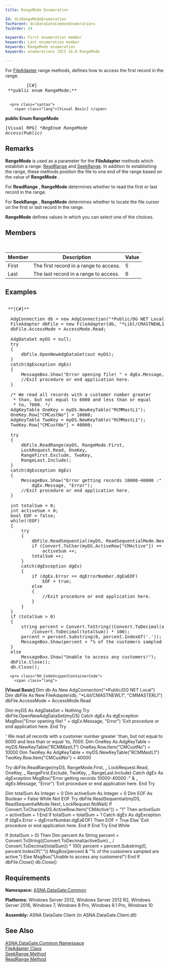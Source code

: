 ```yaml
---
title: RangeMode Enumeration

Id: dcsRangeModeEnumeration
TocParent: dcsDataGateCommonEnumerations
TocOrder: 24

keywords: First enumeration member
keywords: Last enumeration member
keywords: RangeMode enumeration
keywords: enumerations [DCS 16.0 RangeMode

---
```


For [FileAdapter](file-adapter-class.html) range methods, defines how to access the first record in the range.
<pre class="syntax">
        <span class="lang">[C#]</span>
 **public enum RangeMode;** 
      </pre>
      <pre class="syntax">
        <span class="lang">[Visual Basic] </span>
 **public Enum RangeMode** 
      </pre>
      <pre class="syntax">
        <span class="lang">[Visual RPG]</span>
 **BegEnum RangeMode Access(*Public)** 
      </pre>

## Remarks

<span> **RangeMode** </span> is used as a parameter for the **FileAdapter** methods which establish a range: [ReadRange](file-adapter-class-read-range-method.html) and [SeekRange](file-adapter-class-seek-range-method.html). In addition to establishing the range, these methods position the file to one end of the range based on the value of <span> **RangeMode** </span>.

For <span> **ReadRange** </span>, **RangeMode** determines whether to read the first or last record in the range.

For <span> **SeekRange** </span>, **RangeMode** determines whether to locate the file cursor on the first or last record in the range.

<span> **RangeMode** </span> defines values in which you can select one of the choices.
## Members

<br />



| Member | Description | Value |
| ---- | ---- | ---- |
| First | The first record in a range to access. | 5 |
| Last | The last record in a range to access. | 6 |



## Examples

<pre class="OH_CodeSnippetContainerCode">
        <span class="lang">
 **[C#]** 
        </span>
  AdgConnection db = new AdgConnection("*Public/DG NET Local");
  FileAdapter dbFile = new FileAdapter(db, "*Libl/CMASTNEWL1", "CMMASTERL1");
  dbFile.AccessMode = AccessMode.Read;

  AdgDataSet myDS = null;
  try
  {
      dbFile.OpenNewAdgDataSet(out myDS);
  }
  catch(dgException dgEx)
  {
      MessageBox.Show("Error opening file! " + dgEx.Message, "Error");
      //Exit procedure or end application here.
  }

  /* We read all records with a customer number greater
   * than, but not equal to 6000 and less than or equal
   * to, 7000. */
  AdgKeyTable OneKey = myDS.NewKeyTable("RCMMastL1");
  OneKey.Row["CMCustNo"] = 10000;
  AdgKeyTable TwoKey = myDS.NewKeyTable("RCMMastL1");
  TwoKey.Row["CMCustNo"] = 40000;

  try
  {
      dbFile.ReadRange(myDS, RangeMode.First, 
      LockRequest.Read, OneKey, 
      RangeFirst.Exclude, TwoKey,
      RangeLast.Include);
  }
  catch(dgException dgEx)
  {
      MessageBox.Show("Error getting records 10000-40000 :" +
          dgEx.Message, "Error");
      //Exit procedure or end application here.
  }

  int totalSum = 0;
  int activeSum = 0;
  bool EOF = false;
  while(!EOF)
  {
      try
      {
          dbFile.ReadSequential(myDS, ReadSequentialMode.Next, LockRequest.NoWait);
          if (Convert.ToChar(myDS.ActiveRow["CMActive"]) == '1')
              activeSum ++;
          totalSum ++;
      }
      catch(dgException dgEx)
      {
          if (dgEx.Error == dgErrorNumber.dgEaEOF)
              EOF = true;
          else
          {
              //Exit procedure or end application here.
          }
      }
  }
  if (totalSum &gt; 0)
  {
      string percent = Convert.ToString((Convert.ToDecimal(activeSum)
          /Convert.ToDecimal(totalSum)) * 100);
      percent = percent.Substring(0, percent.IndexOf('.'));
      MessageBox.Show(percent + "% of the customers sampled are active.");
  }
  else
      MessageBox.Show("Unable to access any customers!");
  dbFile.Close();
  db.Close(); </pre>
      <pre class="OH_CodeSnippetContainerCode">
        <span class="lang">
 **[Visual Basic]** 
        </span>
  Dim db As New AdgConnection("*Public/DG NET Local")
  Dim dbFile As New FileAdapter(db, "*Libl/CMASTNEWL1", "CMMASTERL1")
  dbFile.AccessMode = AccessMode.Read

  Dim myDS As AdgDataSet = Nothing
  Try
      dbFile.OpenNewAdgDataSet(myDS)
  Catch dgEx As dgException
      MsgBox("Error opening file! " + dgEx.Message, "Error")
      'Exit procedure or end application here.
  End Try

  ' We read all records with a customer number greater
  'than, but not equal to 6000 and less than or equal
  'to, 7000. 
  Dim OneKey As AdgKeyTable = myDS.NewKeyTable("RCMMastL1")
  OneKey.Row.Item("CMCustNo") = 10000
  Dim TwoKey As AdgKeyTable = myDS.NewKeyTable("RCMMastL1")
  TwoKey.Row.Item("CMCustNo") = 40000

  Try
      dbFile.ReadRange(myDS, RangeMode.First, _
          LockRequest.Read, OneKey, _
          RangeFirst.Exclude, TwoKey, _
          RangeLast.Include)
  Catch dgEx As dgException
      MsgBox("Error getting records 10000-40000 :" &amp; _
          dgEx.Message, "Error")
      'Exit procedure or end application here.
  End Try

  Dim totalSum As Integer = 0
  Dim activeSum As Integer = 0
  Dim EOF As Boolean = False
  While Not EOF
      Try
          dbFile.ReadSequential(myDS, ReadSequentialMode.Next, LockRequest.NoWait)
          If Convert.ToChar(myDS.ActiveRow.Item("CMActive")) = "1" Then
             activeSum = activeSum + 1
          End If
          totalSum = totalSum + 1
      Catch dgEx As dgException
          If (dgEx.Error = dgErrorNumber.dgEaEOF) Then
              EOF = True
          Else
              'Exit procedure or end application here.
          End If
      End Try
  End While

  If (totalSum &gt; 0) Then
      Dim percent As String
      percent = Convert.ToString((Convert.ToDecimal(activeSum) _
           / Convert.ToDecimal(totalSum)) * 100)
      percent = percent.Substring(0, percent.IndexOf("."))
      MsgBox(percent &amp; "% of the customers sampled are active.")
  Else
      MsgBox("Unable to access any customers!")
  End If
  dbFile.Close()
  db.Close()</pre>

## Requirements

**Namespace:** [ASNA.DataGate.Common](datagate-common-namespace.html) 

**Platforms:** Windows Server 2012, Windows Server 2012 R2, Windows Server 2016, Windows 7, Windows 8 Pro, Windows 8.1 Pro, Windows 10

**Assembly:** ASNA DataGate Client (in ASNA.DataGate.Client.dll)
## See Also


[ASNA.DataGate.Common Namespace](datagate-common-namespace.html)
      <br />
[FileAdapter Class](file-adapter-class.html)
      <br />
[SeekRange Method](file-adapter-class-seek-range-method.html)
      <br />
[ReadRange Method](file-adapter-class-read-range-method.html)

